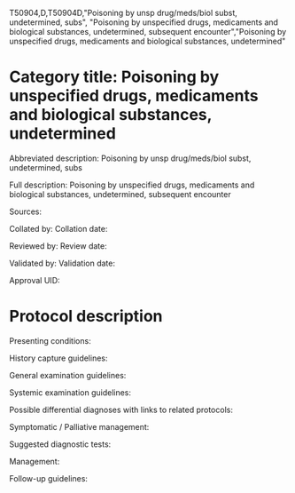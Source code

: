 T50904,D,T50904D,"Poisoning by unsp drug/meds/biol subst, undetermined, subs", "Poisoning by unspecified drugs, medicaments and biological substances, undetermined, subsequent encounter","Poisoning by unspecified drugs, medicaments and biological substances, undetermined"
# Category title: Poisoning by unspecified drugs, medicaments and biological substances, undetermined

Abbreviated description: Poisoning by unsp drug/meds/biol subst, undetermined, subs

Full description: Poisoning by unspecified drugs, medicaments and biological substances, undetermined, subsequent encounter

Sources:

Collated by:
Collation date:

Reviewed by:
Review date:

Validated by:
Validation date:

Approval UID:

# Protocol description

Presenting conditions:

History capture guidelines:

General examination guidelines:

Systemic examination guidelines:

Possible differential diagnoses with links to related protocols:

Symptomatic / Palliative management:

Suggested diagnostic tests:

Management:

Follow-up guidelines:
